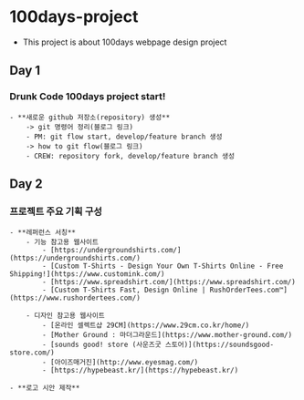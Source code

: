 # 100days-project
  - This project is about 100days webpage design project

## Day 1
### Drunk Code 100days project start! 

	- **새로운 github 저장소(repository) 생성**
		-> git 명령어 정리(블로그 링크)
		- PM: git flow start, develop/feature branch 생성
		-> how to git flow(블로그 링크)
		- CREW: repository fork, develop/feature branch 생성

## Day 2
### 프로젝트 주요 기획 구성	
	- **레퍼런스 서칭**
		- 기능 참고용 웹사이트
			- [https://undergroundshirts.com/](https://undergroundshirts.com/) 
			- [Custom T-Shirts - Design Your Own T-Shirts Online - Free Shipping!](https://www.customink.com/)
			- [https://www.spreadshirt.com/](https://www.spreadshirt.com/) 
			- [Custom T-Shirts Fast, Design Online | RushOrderTees.com™](https://www.rushordertees.com/)
		
		- 디자인 참고용 웹사이트
			- [온라인 셀렉트샵 29CM](https://www.29cm.co.kr/home/)
			- [Mother Ground : 마더그라운드](https://www.mother-ground.com/)
			- [sounds good! store (사운즈굿 스토어)](https://soundsgood-store.com/)
			- [아이즈매거진](http://www.eyesmag.com/)
			- [https://hypebeast.kr/](https://hypebeast.kr/) 

	- **로고 시안 제작**
